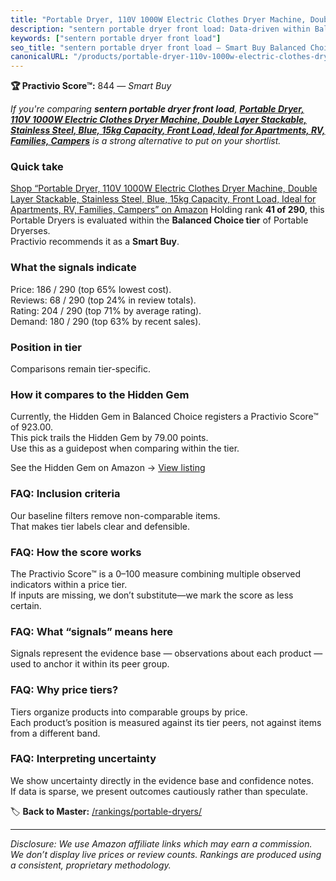 ```yaml
---
title: "Portable Dryer, 110V 1000W Electric Clothes Dryer Machine, Double Layer Stackable, Stainless Steel, Blue, 15kg Capacity, Front Load, Ideal for Apartments, RV, Families, Campers"
description: "sentern portable dryer front load: Data-driven within Balanced Choice ranking using the Practivio Score™. Positioned by quality, value, demand, findability, mo…"
keywords: ["sentern portable dryer front load"]
seo_title: "sentern portable dryer front load — Smart Buy Balanced Choice (2025)"
canonicalURL: "/products/portable-dryer-110v-1000w-electric-clothes-dryer-machine-double-layer-stackable-stainless-steel-blue-15kg-capacity-front-load-ideal-for-apartments-rv-families-campers-B08YNL2SL4/"
---
```


**🏆 Practivio Score™:** 844 — _Smart Buy_


*If you're comparing **sentern portable dryer front load**, **[Portable Dryer, 110V 1000W Electric Clothes Dryer Machine, Double Layer Stackable, Stainless Steel, Blue, 15kg Capacity, Front Load, Ideal for Apartments, RV, Families, Campers](https://www.amazon.com/dp/B08YNL2SL4?tag=practivio-20)** is a strong alternative to put on your shortlist.*
### Quick take
[Shop “Portable Dryer, 110V 1000W Electric Clothes Dryer Machine, Double Layer Stackable, Stainless Steel, Blue, 15kg Capacity, Front Load, Ideal for Apartments, RV, Families, Campers” on Amazon](https://www.amazon.com/dp/B08YNL2SL4?tag=practivio-20)
Holding rank **41 of 290**, this Portable Dryers is evaluated within the **Balanced Choice tier** of Portable Dryerses.  
Practivio recommends it as a **Smart Buy**.

### What the signals indicate
Price: 186 / 290 (top 65% lowest cost).  
Reviews: 68 / 290 (top 24% in review totals).  
Rating: 204 / 290 (top 71% by average rating).  
Demand: 180 / 290 (top 63% by recent sales).

### Position in tier
Comparisons remain tier-specific.

### How it compares to the Hidden Gem
Currently, the Hidden Gem in Balanced Choice registers a Practivio Score™ of 923.00.  
This pick trails the Hidden Gem by 79.00 points.  
Use this as a guidepost when comparing within the tier.  

See the Hidden Gem on Amazon → [View listing](https://www.amazon.com/dp/B00Q4X2FSM?tag=practivio-20)

### FAQ: Inclusion criteria
Our baseline filters remove non-comparable items.  
That makes tier labels clear and defensible.

### FAQ: How the score works
The Practivio Score™ is a 0–100 measure combining multiple observed indicators within a price tier.  
If inputs are missing, we don’t substitute—we mark the score as less certain.

### FAQ: What “signals” means here
Signals represent the evidence base — observations about each product — used to anchor it within its peer group.

### FAQ: Why price tiers?
Tiers organize products into comparable groups by price.  
Each product’s position is measured against its tier peers, not against items from a different band.

### FAQ: Interpreting uncertainty
We show uncertainty directly in the evidence base and confidence notes.  
If data is sparse, we present outcomes cautiously rather than speculate.


🏷️ **Back to Master:** [/rankings/portable-dryers/](/rankings/portable-dryers/)

---
_Disclosure: We use Amazon affiliate links which may earn a commission. We don’t display live prices or review counts. Rankings are produced using a consistent, proprietary methodology._
